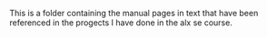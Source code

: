 This is a folder containing the manual pages in text that have been referenced in the progects I have done in the alx se course.